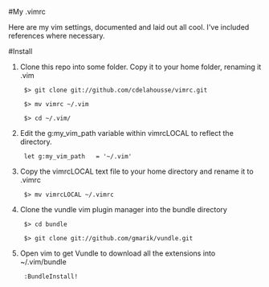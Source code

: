 #My .vimrc

Here are my vim settings, documented and laid out all cool. I've included
references where necessary.

#Install

1. Clone this repo into some folder. Copy it to your home folder, renaming it .vim


		$> git clone git://github.com/cdelahousse/vimrc.git

		$> mv vimrc ~/.vim

		$> cd ~/.vim/


1. Edit the g:my_vim_path variable within vimrcLOCAL to reflect the directory.


		let g:my_vim_path	= '~/.vim'


1. Copy the vimrcLOCAL text file to your home directory and rename it to .vimrc

		$> mv vimrcLOCAL ~/.vimrc

1. Clone the vundle vim plugin manager into the bundle directory

		$> cd bundle

		$> git clone git://github.com/gmarik/vundle.git

1. Open vim to get Vundle to download all the extensions into ~/.vim/bundle

		:BundleInstall!
